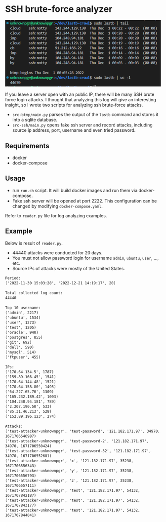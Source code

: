 # SSH brute-force analyzer

![imgs/capture.png](imgs/capture.png)

If you leave a server open with an public IP, there will be many SSH brute force login attacks.
I thought that analyzing this log will give an interesting insight,
so I wrote two scripts for analyzing ssh brute-force attacks.

- `src-btmp/main.py` parses the output of the `lastb` command and stores it into a sqlite database.
- `src-ssh/main.py` opens fake ssh server and record attacks, including source ip address, port, username and even tried password.

## Requirements

- docker
- docker-compose

## Usage

- run `run.sh` script. It will build docker images and run them via docker-compose.
- Fake ssh server will be opened at port 2222. This configuration can be changed by modifying `docker-compose.yaml`.

Refer to `reader.py` file for log analyzing examples.

## Example

Below is result of `reader.py`.

- 44440 attacks were conducted for 20 days.
- You must not allow password login for username `admin`, `ubuntu`, `user`, ..., etc.
- Source IPs of attacks were mostly of the United States.

```
Period:
('2022-11-30 15:03:28', '2022-12-21 14:19:17', 20)

Total collected log count:
44440

Top 10 username:
('admin', 2217)
('ubuntu', 1534)
('user', 1273)
('test', 1205)
('oracle', 940)
('postgres', 855)
('git', 692)
('dell', 590)
('mysql', 514)
('ftpuser', 455)

IPs:
('170.64.134.5', 1787)
('159.89.166.45', 1541)
('170.64.144.48', 1521)
('170.64.158.80', 1495)
('64.227.65.70', 1309)
('165.232.189.42', 1003)
('104.248.94.181', 789)
('2.207.190.50', 533)
('85.31.46.213', 528)
('152.89.196.123', 274)

Attacks:
('test-attacker-unknownpgr', 'test-password', '121.182.171.97', 34970, 1671706546987)
('test-attacker-unknownpgr', 'test-password-2', '121.182.171.97', 34970, 1671706550424)
('test-attacker-unknownpgr', 'test-password-32', '121.182.171.97', 34970, 1671706552681)
('test-attacker-unknownpgr', 'x', '121.182.171.97', 35238, 1671706556343)
('test-attacker-unknownpgr', 'y', '121.182.171.97', 35238, 1671706556793)
('test-attacker-unknownpgr', 'z', '121.182.171.97', 35238, 1671706557111)
('test-attacker-unknownpgr', 'test', '121.182.171.97', 54132, 1671707842187)
('test-attacker-unknownpgr', 'test', '121.182.171.97', 54132, 1671707843177)
('test-attacker-unknownpgr', 'test', '121.182.171.97', 54132, 1671707844041)
```
